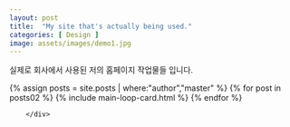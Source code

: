 ```yaml
---
layout: post
title:  "My site that's actually being used."
categories: [ Design ]
image: assets/images/demo1.jpg
---
```


<p>실제로 회사에서 사용된 저의 홈페이지 작업물들 입니다.</p>



<div class="container">
 <div class="row col-12 h-max-100 flex-wrap flex-raw ">
            {% assign posts = site.posts | where:"author","master" %}
            {% for post in posts02 %}
            {% include main-loop-card.html %}
            {% endfor %}

        </div>
</div>